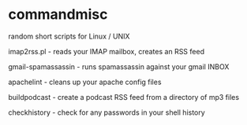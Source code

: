 commandmisc
===========

random short scripts for Linux / UNIX


imap2rss.pl - reads your IMAP mailbox, creates an RSS feed

gmail-spamassassin - runs spamassassin against your gmail INBOX

apachelint - cleans up your apache config files

buildpodcast - create a podcast RSS feed from a directory of mp3 files

checkhistory - check for any passwords in your shell history
